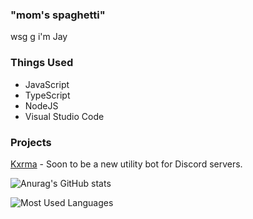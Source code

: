 ### "mom's spaghetti"

wsg g i'm Jay

### Things Used
- JavaScript
- TypeScript
- NodeJS
- Visual Studio Code

### Projects
[Kxrma](https://jxyy.carrd.co/#kxrma) - Soon to be a new utility bot for Discord servers.


![Anurag's GitHub stats](https://github-readme-stats.vercel.app/api?username=Not-Jayy&show_icons=true&theme=material-palenight)

![Most Used Languages](https://github-readme-stats.vercel.app/api/top-langs/?username=Not-Jayy&layout=compact&theme=dark&count_private=true)
